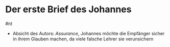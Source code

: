 # Der erste Brief des Johannes

#nt 

- Absicht des Autors: *Assurance*, Johannes möchte die Empfänger sicher in ihrem Glauben machen, da viele falsche Lehrer sie verunsichern